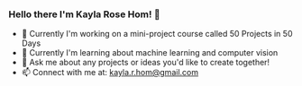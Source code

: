 ### Hello there I'm Kayla Rose Hom! 👋

- 🔭 Currently I'm working on a mini-project course called 50 Projects in 50 Days
- 🌱 Currently I'm learning about machine learning and computer vision
- 💬 Ask me about any projects or ideas you'd like to create together!
- 📫 Connect with me at: [kayla.r.hom@gmail.com](mailto:kayla.r.hom@gmail.com)

<!--
**kalechip22/kalechip22** is a ✨ _special_ ✨ repository because its `README.md` (this file) appears on your GitHub profile.

Here are some ideas to get you started:

- 🔭 I’m currently working on ...
- 🌱 I’m currently learning ...
- 👯 I’m looking to collaborate on ...
- 🤔 I’m looking for help with ...
- 💬 Ask me about ...
- 📫 How to reach me: ...
- 😄 Pronouns: ...
- ⚡ Fun fact: ...
-->
